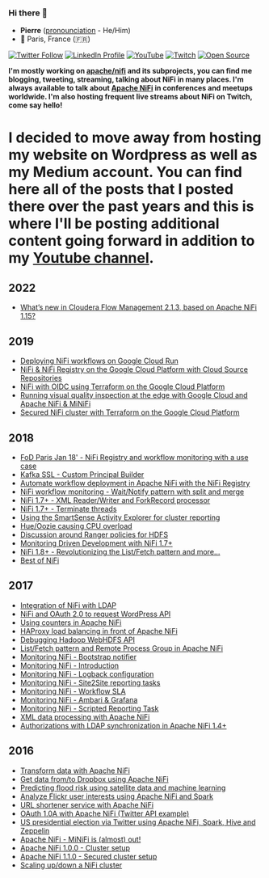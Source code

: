 ### Hi there 👋

- **Pierre** ([pronounciation](https://www.pronouncenames.com/search?name=Pierre) - He/Him)<br />
- 📍 Paris, France (🇫🇷)<br />

[![Twitter Follow](https://img.shields.io/twitter/follow/pvillard31.svg?style=social)](https://twitter.com/pvillard31)
[![LinkedIn Profile](https://img.shields.io/badge/Pierre%20Villard--lightgrey?logo=linkedin&style=social)](https://www.linkedin.com/in/pierrevillard)
[![YouTube](https://img.shields.io/youtube/channel/views/UCfVEb0uVhUdWxJ0dRzKxy_w?style=social)](https://www.youtube.com/channel/UCfVEb0uVhUdWxJ0dRzKxy_w)
[![Twitch](https://img.shields.io/twitch/status/pvillard31?style=social)](https://www.twitch.tv/pvillard31)
[![Open Source](https://badges.frapsoft.com/os/v1/open-source.svg?v=103)](https://opensource.org/)

**I'm mostly working on [apache/nifi](https://github.com/apache/nifi) and its subprojects, you can find me blogging, tweeting, streaming, talking about NiFi in many places. I'm always available to talk about [Apache NiFi](https://nifi.apache.org/) in conferences and meetups worldwide. I'm also hosting frequent live streams about NiFi on Twitch, come say hello!**

# I decided to move away from hosting my website on Wordpress as well as my Medium account. You can find here all of the posts that I posted there over the past years and this is where I'll be posting additional content going forward in addition to my [Youtube channel](https://www.youtube.com/@pvillard31).

## 2022

- [What’s new in Cloudera Flow Management 2.1.3, based on Apache NiFi 1.15?](2022/2022-02-17-whats-new-in-cloudera-flow-management-2-1-3-based-on-apache-nifi-1-15/index.md)

## 2019

- [Deploying NiFi workflows on Google Cloud Run](2019/2019-04-09-deploying-nifi-workflows-on-google-cloud-run/index.md)
- [NiFi & NiFi Registry on the Google Cloud Platform with Cloud Source Repositories](2019/2019-07-02-nifi-and-nifi-registry-on-the-google-cloud-platform-with-cloud-source-repositories/index.md)
- [NiFi with OIDC using Terraform on the Google Cloud Platform](2019/2019-08-21-nifi-with-oidc-using-terraform-on-the-google-cloud-platform/index.md)
- [Running visual quality inspection at the edge with Google Cloud and Apache NiFi & MiNiFi](2019/2019-10-29-running-visual-quality-inspection-at-the-edge-with-google-cloud-and-apache-nifi-minifi/index.md)
- [Secured NiFi cluster with Terraform on the Google Cloud Platform](2019/2019-11-22-secured-nifi-cluster-with-terraform-on-the-google-cloud-platform/index.md)

## 2018

- [FoD Paris Jan 18' - NiFi Registry and workflow monitoring with a use case](2018/2018-02-07-fod-paris-jan-18-nifi-registry-and-workflow-monitoring-with-a-use-case/index.md)
- [Kafka SSL - Custom Principal Builder](2018/2018-02-27-kafka-ssl-custom-principal-builder/index.md)
- [Automate workflow deployment in Apache NiFi with the NiFi Registry](2018/2018-04-09-automate-workflow-deployment-in-apache-nifi-with-the-nifi-registry/index.md)
- [NiFi workflow monitoring - Wait/Notify pattern with split and merge](2018/2018-06-27-nifi-workflow-monitoring-wait-notify-pattern-with-split-and-merge/index.md)
- [NiFi 1.7+ - XML Reader/Writer and ForkRecord processor](2018/2018-06-28-nifi-1-7-xml-reader-writer-and-forkrecord-processor/index.md)
- [NiFi 1.7+ - Terminate threads](2018/2018-07-02-nifi-1-7-terminate-threads/index.md)
- [Using the SmartSense Activity Explorer for cluster reporting](2018/2018-07-28-using-the-smartsense-activity-explorer-for-cluster-reporting/index.md)
- [Hue/Oozie causing CPU overload](2018/2018-07-30-hue-oozie-causing-cpu-overload/index.md)
- [Discussion around Ranger policies for HDFS](2018/2018-08-14-discussion-around-ranger-policies-for-hdfs/index.md)
- [Monitoring Driven Development with NiFi 1.7+](2018/2018-08-29-monitoring-driven-development-with-nifi-1-7/index.md)
- [NiFi 1.8+ - Revolutionizing the List/Fetch pattern and more...](2018/2018-10-29-nifi-1-8-revolutionizing-the-list-fetch-pattern-and-more/index.md)
- [Best of NiFi](2018/2018-11-08-best-of-nifi/index.md)

## 2017

- [Integration of NiFi with LDAP](2017/2017-01-24-integration-of-nifi-with-ldap/index.md)
- [NiFi and OAuth 2.0 to request WordPress API](2017/2017-01-31-nifi-and-oauth-2-0-to-request-wordpress-api/index.md)
- [Using counters in Apache NiFi](2017/2017-02-07-using-counters-in-apache-nifi/index.md)
- [HAProxy load balancing in front of Apache NiFi](2017/2017-02-10-haproxy-load-balancing-in-front-of-apache-nifi/index.md)
- [Debugging Hadoop WebHDFS API](2017/2017-02-15-debugging-hadoop-webhdfs-api/index.md)
- [List/Fetch pattern and Remote Process Group in Apache NiFi](2017/2017-02-23-listfetch-pattern-and-remote-process-group-in-apache-nifi/index.md)
- [Monitoring NiFi - Bootstrap notifier](2017/2017-05-11-monitoring-nifi-bootstrap-notifier/index.md)
- [Monitoring NiFi - Introduction](2017/2017-05-11-monitoring-nifi-introduction/index.md)
- [Monitoring NiFi - Logback configuration](2017/2017-05-12-monitoring-nifi-logback-configuration/index.md)
- [Monitoring NiFi - Site2Site reporting tasks](2017/2017-05-13-monitoring-nifi-site2site-reporting-tasks/index.md)
- [Monitoring NiFi - Workflow SLA](2017/2017-05-15-monitoring-nifi-workflow-sla/index.md)
- [Monitoring NiFi - Ambari & Grafana](2017/2017-05-16-monitoring-nifi-ambari-grafana/index.md)
- [Monitoring NiFi - Scripted Reporting Task](2017/2017-05-17-monitoring-nifi-scripted-reporting-task/index.md)
- [XML data processing with Apache NiFi](2017/2017-09-07-xml-data-processing-with-apache-nifi/index.md)
- [Authorizations with LDAP synchronization in Apache NiFi 1.4+](2017/2017-12-22-authorizations-with-ldap-synchronization-in-apache-nifi-1-4/index.md)

## 2016

- [Transform data with Apache NiFi](2016/2016-03-09-transform-data-with-apache-nifi/index.md)
- [Get data from/to Dropbox using Apache NiFi](2016/2016-03-13-get-data-from-dropbox-using-apache-nifi/index.md)
- [Predicting flood risk using satellite data and machine learning](2016/2016-03-30-predicting-flood-risk-using-satellite-data-and-machine-learning/index.md)
- [Analyze Flickr user interests using Apache NiFi and Spark](2016/2016-04-04-analyze-flickr-account-using-apache/index.md)
- [URL shortener service with Apache NiFi](2016/2016-04-10-url-shortener-service-with-apache-nifi/index.md)
- [OAuth 1.0A with Apache NiFi (Twitter API example)](2016/2016-04-12-oauth-1-0a-with-apache-nifi-twitter-api-example/index.md)
- [US presidential election via Twitter using Apache NiFi, Spark, Hive and Zeppelin](2016/2016-04-29-us-presidential-election-via-twitter-using-apache-nifi-spark-hive-and-zeppelin/index.md)
- [Apache NiFi - MiNiFi is (almost) out!](2016/2016-07-09-apache-nifi-minifi-is-almost-out/index.md)
- [Apache NiFi 1.0.0 - Cluster setup](2016/2016-08-13-apache-nifi-1-0-0-cluster-setup/index.md)
- [Apache NiFi 1.1.0 - Secured cluster setup](2016/2016-11-29-apache-nifi-1-1-0-secured-cluster-setup/index.md)
- [Scaling up/down a NiFi cluster](2016/2016-11-30-scaling-updown-a-nifi-cluster/index.md)
